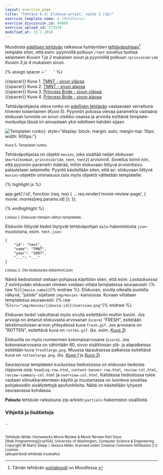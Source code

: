 ```yaml
---
layout: exercise_page
title: "Tehtävä 6.3: Elokuva-arviot, vaihe 3 (3p)"
exercise_template_name: # (Moodlessa)
exercise_discussion_id: 94969
exercise_upload_id: 373510
modified_at: 13.2.2018
---
```


Muodosta [edellisen tehtävän](../tehtava62) ratkaisua hyödyntäen
[tehtäväpohjaan][pohja][^pohja] template siten, että esim. pyynnöllä polkuun `/tmnt`
sovellus tuottaa selaimeen *Kuvien 1 ja 2* mukaisen sivun ja  pyynnöllä polkuun
`/princessbride` *Kuvien 3 ja 4* mukaisen sivun.

[pohja]: https://moodle2.tut.fi/mod/resource/view.php?id=373624
[^pohja]: Tämän tehtävän [pohjakoodi][pohja] on Moodlessa.

{% assign spacer = '&nbsp;&nbsp;&nbsp;&nbsp;&nbsp;&nbsp;' %}

{{spacer}} Kuva 1. [TMNT - sivun yläosa][kuva1]   
{{spacer}} Kuva 2. [TMNT - sivun alaosa][kuva2]   
{{spacer}} Kuva 3. [Princess Bride - sivun yläosa][kuva3]  
{{spacer}} Kuva 4. [Princess Bride - sivun alaosa][kuva4]

[kuva1]: https://moodle2.tut.fi/mod/resource/view.php?id=373489
[kuva2]: https://moodle2.tut.fi/mod/resource/view.php?id=373490
[kuva3]: https://moodle2.tut.fi/mod/resource/view.php?id=373613
[kuva4]: https://moodle2.tut.fi/mod/resource/view.php?id=373614


Tehtäväpohjassa oleva runko on [edellisen tehtävän](../tehtava62) vastaavaan
verrattuna hivenen toisenlainen (*Kuva 5*). Pyynnön polussa olevaa parametria
vastaava elokuvan tunniste on sivun otsikko-osassa ja arvioita esittäviä
template-moduuleja tässä on ainoastaan yksi edellisen kahden sijaan.

![Templaten runko](../img/template-skeleton-2.png "Templaten runko"){: style="display: block; margin: auto; margin-top: 10px; width: 600px;"}

<small>Kuva 5. Templaten runko.</small>

Tehtäväpohjassa on objekti `movies`, joka sisältää neljän elokuvan
(`mortalkombat`, `princessbride`, `tmnt`, `tmnt2`) arvioinnit. Sovellus toimii
niin, että pyynnön parametri määrää, mihin elokuvaan liittyvä arviointisivu
palautetaan selaimelle. Pyyntö käsitellään siten, että ao. elokuvaan liittyvä
`movies`-objektin ominaisuus (siis myös objekti) välitetään templatelle:

{% highlight js %}

app.get('/:id', function (req, res) {
    ...
    res.render('movie-review-page', {
        movie: movies[req.params.id]
    });
});

{% endhighlight %}


<small>Listaus 1. Elokuvan tietojen välitys templatelle.</small>


Elokuviin liittyvät tiedot löytyvät tehtäväpohjan `data`-hakemistosta
`json`-muotoisina, esim. `tmnt.json`:

~~~
{
    "id": "tmnt",
    "name": "TMNT",
    "year": "2007",
    "...": "..."
}
~~~

<small>Listaus 2. Ote tiedostosta *data/tmnt.json*</small>

Nämä tiedostostot otetaan pohjassa käyttöön siten, että esim. *Lastauksessa 2* esiintyvään
elokuvan nimeen voidaan viitata templatessa seuraavasti:
{% raw %}`{{movie.name}}`{% endraw %}. Elokuvan, sivulla oikealla
puolella näkyvä, "juliste" sijaitsee `img/movies` -kansiossa.  Kuvaan
viitataan templatessa seuraavasti:
{% raw %}`src="img/movies/{{movie.id}}/overview.png"`{% endraw %}.


Elokuvan tiedot vaikuttavat myös sivulla
esitettäviin muihin kuviin. Jos arvioija on antanut elokuvasta arvosanan (`score`)
"FRESH", esitetään tekstimuotoisen arvion yhteydessä kuva `fresh.gif`. Jos
arvosana on "ROTTEN", esitettävä kuva on `rotten.gif`. (ks. esim. *[Kuva 3][kuva3]*)

Elokuvilla on myös numeerinen kokonaisarvosana (`score`). Jos kokonaisarvosana
on vähintään 60, sivun sisältöosan ylä- ja alapalkeissa esitetään kuva
`freshlarge.png`. Muussa tapauksessa palkeissa esitettävä kuva on `rottenlarge.png`.
(ks. *[Kuva 1][kuva1]* ja *[Kuva 3][kuva3]*)

Seuraavissa templateen kuuluvissa tiedostoissa on
elokuvan tiedoista riippuvia osia: `heading-row.html`, `content-banner-row.html`,
`review-col.html`, `review-summary-col.html` ja `overview-col.html`. Kahdessa
tiedostossa tulee vastaan silmukkarakenteen käyttö ja muutamassa on luonteva soveltaa
pohjakoodiin sisällytettyjä apufunktioita. Näitä on käsitellään lyhyesti seuraavassa
kohdassa.

**Palauta** tehtävän ratkaisuna zip-arkisto `partials`-hakemiston sisällöstä.

### Vihjeitä ja lisätietoja

...

<br/>

<small>
Tehtävän lähde: Homeworks Movie Review & Movie Review Part Deux.<br/>
[Web Programming][cse154], University of Washington, Computer Science & Engineering.<br/>
Copyright © Marty Stepp / Jessica Miller, licensed under Creative Commons Attribution 2.5 License.<br/>
(alkuperäistä tehtävää muokattu)
</small>

[cse154]: https://courses.cs.washington.edu/courses/cse154/

<br/>
